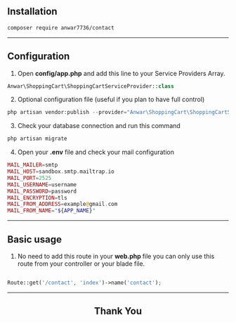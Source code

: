 ## Installation

```sh
composer require anwar7736/contact
```
---
## Configuration
1. Open <b>config/app.php</b> and add this line to your Service Providers Array. 
```php
Anwar\ShoppingCart\ShoppingCartServiceProvider::class
```
2. Optional configuration file (useful if you plan to have full control)

```php
php artisan vendor:publish --provider="Anwar\ShoppingCart\ShoppingCartServiceProvider"
```
3. Check your database connection and run this command
```sh
php artisan migrate
```
4. Open your <b>.env</b>  file and check your mail configuration
```php
MAIL_MAILER=smtp
MAIL_HOST=sandbox.smtp.mailtrap.io
MAIL_PORT=2525
MAIL_USERNAME=username
MAIL_PASSWORD=password
MAIL_ENCRYPTION=tls
MAIL_FROM_ADDRESS=example@gmail.com
MAIL_FROM_NAME="${APP_NAME}"
```
---
## Basic usage
1. No need to add this route in your <b> web.php </b> file
you can only use this route from your controller or your blade file.
```php 

Route::get('/contact', 'index')->name('contact');

```
---

## <center> Thank You </center>